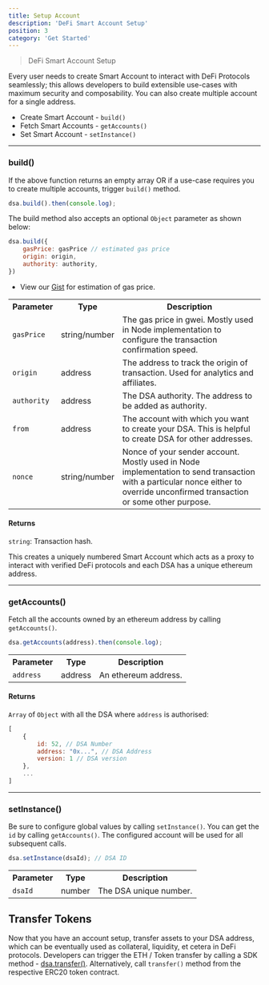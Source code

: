 ```yaml
---
title: Setup Account
description: 'DeFi Smart Account Setup'
position: 3
category: 'Get Started'
---
```

> DeFi Smart Account Setup

Every user needs to create Smart Account to interact with DeFi Protocols seamlessly; this allows developers to build extensible use-cases with maximum security and composability. You can also create multiple account for a single address.

- Create Smart Account - `build()`
- Fetch Smart Accounts - `getAccounts()`
- Set Smart Account - `setInstance()`

---

### build()

If the above function returns an empty array OR if a use-case requires you to create multiple accounts, trigger `build()` method.

```javascript
dsa.build().then(console.log);
```

The build method also accepts an optional `Object` parameter as shown below:

```javascript
dsa.build({
    gasPrice: gasPrice // estimated gas price
    origin: origin,
    authority: authority,
})
```
<!-- The build method also accepts an **optional** `Object` parameter as shown below. You can also checkout [our gist](https://gist.github.com/Sowmayjain/64690959985a1b47715c79f49ac79a34) for the implementation of this method.

```javascript
dsa.build({
    gasPrice: web3.utils.toWei(gasPrice, 'gwei'), // estimate gas price*
    origin: origin, 
    authority: authority, 
    from: from,  
    nonce: nonce  
})
``` -->

* View our [Gist](https://gist.github.com/thrilok209/8b19dbd8d46b2805ab8bb8973611aea2) for estimation of gas price.

<table class="table">
  <tr>
    <th>Parameter</th>
    <th>Type</th> 
    <th>Description</th>
  </tr>
  <tr>
    <td><code>gasPrice</code></td>
    <td>string/number</td>
    <td>The gas price in gwei. Mostly used in Node implementation to configure the transaction confirmation speed.</td>
  </tr>
  <tr>
    <td><code>origin</code></td>
    <td>address</td>
    <td>The address to track the origin of transaction. Used for analytics and affiliates.</td>
  </tr>
  <tr>
    <td><code>authority</code></td>
    <td>address</td>
    <td>The DSA authority. The address to be added as authority.</td>
  </tr>
  <tr>
    <td><code>from</code></td>
    <td>address</td>
    <td>The account with which you want to create your DSA. This is helpful to create DSA for other addresses.</td>
  </tr>
  <tr>
    <td><code>nonce</code></td>
    <td>string/number</td>
    <td>Nonce of your sender account. Mostly used in Node implementation to send transaction with a particular nonce either to override unconfirmed transaction or some other purpose.</td>
  </tr>
</table>

#### Returns
`string`: Transaction hash.

This creates a uniquely numbered Smart Account which acts as a proxy to interact with verified DeFi protocols and each DSA has a unique ethereum address.

---

### getAccounts()

Fetch all the accounts owned by an ethereum address by calling `getAccounts()`.

```javascript
dsa.getAccounts(address).then(console.log);
```

<table class="table">
  <tr>
    <th>Parameter</th>
    <th>Type</th> 
    <th>Description</th>
  </tr>
  <tr>
    <td><code>address</code></td>
    <td>address</td>
    <td>An ethereum address.</td>
  <tr>
</table>

#### Returns
`Array` of `Object` with all the DSA where `address` is authorised:

```javascript
[
    {
        id: 52, // DSA Number
        address: "0x...", // DSA Address
        version: 1 // DSA version
    },
    ...
]
```

---

### setInstance()

Be sure to configure global values by calling `setInstance()`. You can get the `id` by calling `getAccounts()`. The configured account will be used for all subsequent calls.

```javascript
dsa.setInstance(dsaId); // DSA ID
```

<table class="table">
  <tr>
    <th>Parameter</th>
    <th>Type</th> 
    <th>Description</th>
  </tr>
  <tr>
    <td><code>dsaId</code></td>
    <td>number</td>
    <td>The DSA unique number.</td>
  <tr>
  <!-- <tr>
    <td><code>dsaAddress</code></td>
    <td>address</td>
    <td>The DSA smart contract address.</td>
  <tr>
  <tr>
    <td><code>dsaVersion</code></td>
    <td>number</td>
    <td>The smart account version. Use the default </td>
  <tr>
  <tr>
    <td><code>origin</code></td>
    <td>address</td>
    <td>The address to track the origin of transaction. Used for analytics and affiliates.</td>
  <tr> -->
</table>

<!-- ### setOrigin()

(Optional) To find the origin of the transaction for affiliation and on-chain analytics, trigger the `setOrigin()`.

```javascript
dsa.setOrigin(origin); 
```

<table class="table">
  <tr>
    <th>Parameter</th>
    <th>Type</th> 
    <th>Description</th>
  </tr>
  <tr>
    <td><code>origin</code></td>
    <td>address</td>
    <td>The address to track the origin of transaction. Used for analytics and affiliates.</td>
  <tr>
</table> -->

## Transfer Tokens

Now that you have an account setup, transfer assets to your DSA address, which can be eventually used as collateral, liquidity, et cetera in DeFi protocols. Developers can trigger the ETH / Token transfer by calling a SDK method - [dsa.transfer()](/basic/#dsatransfer). Alternatively, call `transfer()` method from the respective ERC20 token contract.

<!-- To build extensible use cases with maximum security and composability, our platform is designed in a way that discourages the deposit of tokens by allowance as this might manifest [vulnerabilities](https://twitter.com/koeppelmann/status/1230615922311925760) in some cases.

Therefore, users need to transfer assets to Smart Account, which can be eventually used as collateral, liquidity, et cetera in DeFi protocols. Developers can trigger the ETH / Token transfer by calling a SDK method - [dsa.transfer()](/methods/#dsatransfer). Alternatively, call `transfer()` method from the respective ERC20 token contract. -->
